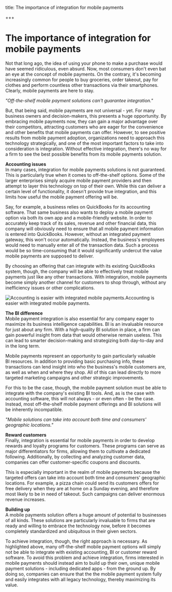 title: The importance of integration for mobile payments

+++


# The importance of integration for mobile payments

Not that long ago, the idea of using your phone to make a purchase would have seemed ridiculous, even absurd. Now, most consumers don't even bat an eye at the concept of mobile payments. On the contrary, it's becoming increasingly common for people to buy groceries, order takeout, pay for clothes and perform countless other transactions via their smartphones. Clearly, mobile payments are here to stay.

_"Off-the-shelf mobile payment solutions can't guarantee integration."_

But, that being said, mobile payments are not universal - yet. For many business owners and decision-makers, this presents a huge opportunity. By embracing mobile payments now, they can gain a major advantage over their competitors, attracting customers who are eager for the convenience and other benefits that mobile payments can offer. However, to see positive results from mobile payment adoption, organizations need to approach this technology strategically, and one of the most important factors to take into consideration is integration. Without effective integration, there's no way for a firm to see the best possible benefits from its mobile payments solution.

**Accounting issues**  
In many cases, integration for mobile payments solutions is not guaranteed. This is particularly true when it comes to off-the-shelf options. Some of the larger enterprises simply acquire mobile payment providers and then attempt to layer this technology on top of their own. While this can deliver a certain level of functionality, it doesn't provide true integration, and this limits how useful the mobile payment offering will be. 

Say, for example, a business relies on QuickBooks for its accounting software. That same business also wants to deploy a mobile payment option via both its own app and a mobile-friendly website. In order to accurately keep track of its sales, revenue and other financial data, this company will obviously need to ensure that all mobile payment information is entered into QuickBooks. However, without an integrated payment gateway, this won't occur automatically. Instead, the business's employees would need to manually enter all of the transaction data. Such a process would be so time-consuming that it would significantly undercut the value mobile payments are supposed to deliver. 

By choosing an offering that can integrate with its existing QuickBooks system, though, the company will be able to effectively treat mobile payments just like any other transactions. With integration, mobile payments become simply another channel for customers to shop through, without any inefficiency issues or other complications.

![Accounting is easier with integrated mobile payments.](http://pictures.brafton.com/x_0_0_0_14098737_800.jpg)Accounting is easier with integrated mobile payments.

**The BI difference**  
Mobile payment integration is also essential for any company eager to maximize its business intelligence capabilities. BI is an invaluable resource for just about any firm. With a high-quality BI solution in place, a firm can gain powerful insight from data that would otherwise remain useless. This can lead to smarter decision-making and strategizing both day-to-day and in the long term. 

Mobile payments represent an opportunity to gain particularly valuable BI resources. In addition to providing basic purchasing info, these transactions can lend insight into who the business's mobile customers are, as well as when and where they shop. All of this can lead directly to more targeted marketing campaigns and other strategic improvements.

For this to be the case, though, the mobile payment solution must be able to integrate with the company's existing BI tools. And, as is the case with accounting software, this will not always - or even often - be the case. Instead, most off-the-shelf mobile payment offerings and BI solutions will be inherently incompatible. 

_"Mobile solutions can take into account both time and consumers' geographic locations."_

**Reward customers**  
Finally, integration is essential for mobile payments in order to develop rewards and loyalty programs for customers. These programs can serve as major differentiators for firms, allowing them to cultivate a dedicated following. Additionally, by collecting and analyzing customer data, companies can offer customer-specific coupons and discounts.

This is especially important in the realm of mobile payments because the targeted offers can take into account both time and consumers' geographic locations. For example, a pizza chain could send its customers offers for free delivery when they are at home on a Sunday evening, and therefore most likely to be in need of takeout. Such campaigns can deliver enormous revenue increases.

**Building up**  
A mobile payments solution offers a huge amount of potential to businesses of all kinds. These solutions are particularly invaluable to firms that are ready and willing to embrace the technology now, before it becomes completely standardized and ubiquitous in their given sectors.

To achieve integration, though, the right approach is necessary. As highlighted above, many off-the-shelf mobile payment options will simply not be able to integrate with existing accounting, BI or customer reward software. To avoid this problem and achieve integration, firms interested in mobile payments should instead aim to build up their own, unique mobile payment solutions - including dedicated apps - from the ground up. By doing so, companies can ensure that the the mobile payment system fully and easily integrates with all legacy technology, thereby maximizing its value.
